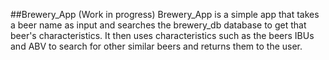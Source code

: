 ##Brewery_App (Work in progress)
Brewery_App is a simple app that takes a beer name as input and searches the brewery_db database to get that beer's characteristics. It then uses characteristics such as the beers IBUs and ABV to search for other similar beers and returns them to the user.  
